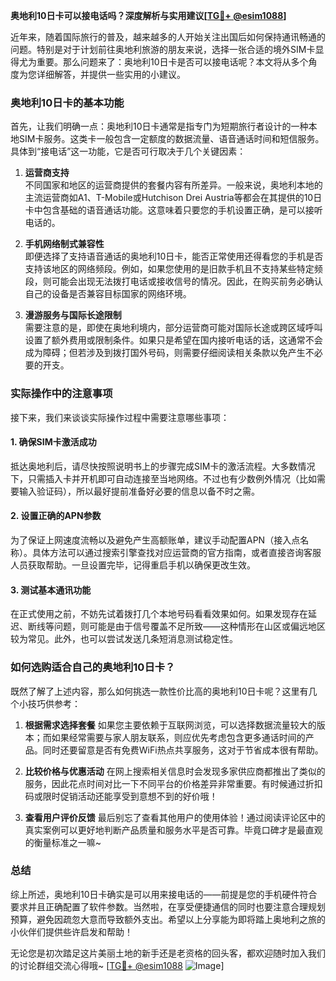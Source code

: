 **奥地利10日卡可以接电话吗？深度解析与实用建议[[TG💪+ @esim1088](https://t.me/s/esim1088)]**

近年来，随着国际旅行的普及，越来越多的人开始关注出国后如何保持通讯畅通的问题。特别是对于计划前往奥地利旅游的朋友来说，选择一张合适的境外SIM卡显得尤为重要。那么问题来了：奥地利10日卡是否可以接电话呢？本文将从多个角度为您详细解答，并提供一些实用的小建议。

### 奥地利10日卡的基本功能

首先，让我们明确一点：奥地利10日卡通常是指专门为短期旅行者设计的一种本地SIM卡服务。这类卡一般包含一定额度的数据流量、语音通话时间和短信服务。具体到“接电话”这一功能，它是否可行取决于几个关键因素：

1. **运营商支持**  
   不同国家和地区的运营商提供的套餐内容有所差异。一般来说，奥地利本地的主流运营商如A1、T-Mobile或Hutchison Drei Austria等都会在其提供的10日卡中包含基础的语音通话功能。这意味着只要您的手机设置正确，是可以接听电话的。

2. **手机网络制式兼容性**  
   即便选择了支持语音通话的奥地利10日卡，能否正常使用还得看您的手机是否支持该地区的网络频段。例如，如果您使用的是旧款手机且不支持某些特定频段，则可能会出现无法拨打电话或接收信号的情况。因此，在购买前务必确认自己的设备是否兼容目标国家的网络环境。

3. **漫游服务与国际长途限制**  
   需要注意的是，即使在奥地利境内，部分运营商可能对国际长途或跨区域呼叫设置了额外费用或限制条件。如果只是希望在国内接听电话的话，这通常不会成为障碍；但若涉及到拨打国外号码，则需要仔细阅读相关条款以免产生不必要的开支。

### 实际操作中的注意事项

接下来，我们来谈谈实际操作过程中需要注意哪些事项：

#### 1. 确保SIM卡激活成功
抵达奥地利后，请尽快按照说明书上的步骤完成SIM卡的激活流程。大多数情况下，只需插入卡并开机即可自动连接至当地网络。不过也有少数例外情况（比如需要输入验证码），所以最好提前准备好必要的信息以备不时之需。

#### 2. 设置正确的APN参数
为了保证上网速度流畅以及避免产生高额账单，建议手动配置APN（接入点名称）。具体方法可以通过搜索引擎查找对应运营商的官方指南，或者直接咨询客服人员获取帮助。一旦设置完毕，记得重启手机以确保更改生效。

#### 3. 测试基本通讯功能
在正式使用之前，不妨先试着拨打几个本地号码看看效果如何。如果发现存在延迟、断线等问题，则可能是由于信号覆盖不足所致——这种情形在山区或偏远地区较为常见。此外，也可以尝试发送几条短消息测试稳定性。

### 如何选购适合自己的奥地利10日卡？

既然了解了上述内容，那么如何挑选一款性价比高的奥地利10日卡呢？这里有几个小技巧供参考：

1. **根据需求选择套餐**
   如果您主要依赖于互联网浏览，可以选择数据流量较大的版本；而如果经常需要与家人朋友联系，则应优先考虑包含更多通话时间的产品。同时还要留意是否有免费WiFi热点共享服务，这对于节省成本很有帮助。

2. **比较价格与优惠活动**
   在网上搜索相关信息时会发现多家供应商都推出了类似的服务，因此花点时间对比一下不同平台的价格差异非常重要。有时候通过折扣码或限时促销活动还能享受到意想不到的好价哦！

3. **查看用户评价反馈**
   最后别忘了查看其他用户的使用体验！通过阅读评论区中的真实案例可以更好地判断产品质量和服务水平是否可靠。毕竟口碑才是最直观的衡量标准之一嘛~

### 总结

综上所述，奥地利10日卡确实是可以用来接电话的——前提是您的手机硬件符合要求并且正确配置了软件参数。当然啦，在享受便捷通信的同时也要注意合理规划预算，避免因疏忽大意而导致额外支出。希望以上分享能为即将踏上奥地利之旅的小伙伴们提供些许启发和帮助！

无论您是初次踏足这片美丽土地的新手还是老资格的回头客，都欢迎随时加入我们的讨论群组交流心得哦~ [[TG💪+ @esim1088](https://t.me/s/esim1088) ![Image](https://i.postimg.cc/4NQfJmqS/Snipaste-2025-05-13-00-14-12.png)]